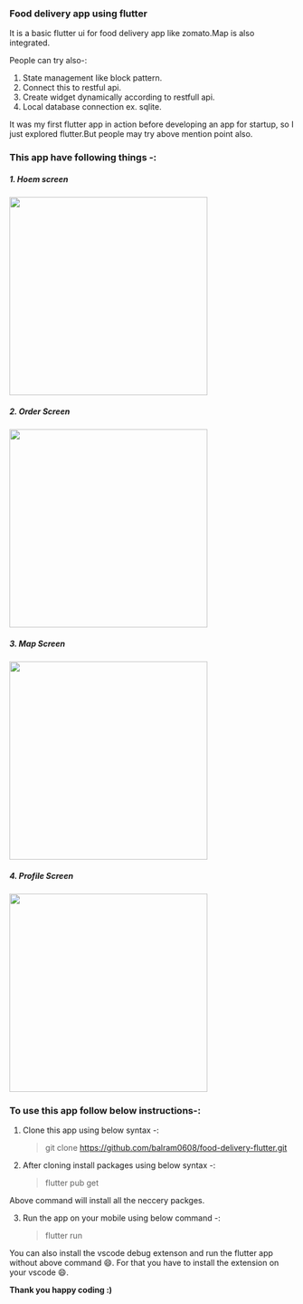 ### Food delivery app using flutter

It is a basic flutter ui for food delivery app like zomato.Map is also integrated.

People can try also-:

1. State management like block pattern.
2. Connect this to restful api.
3. Create widget dynamically according to restfull api.
4. Local database connection ex. sqlite.

It was my first flutter app in action before developing an app for startup, so I just explored flutter.But people may try above mention point also.

### This app have following things -:

<h5>1. Hoem screen</h5>
<img src="https://github.com/balram0608/images/blob/master/1.png" width="350"></img>
<br>
<h5>2. Order Screen </h5>
<img src="https://github.com/balram0608/images/blob/master/2.png" width="350"></img>
<br>
<h5>3. Map Screen </h5>
<img src="https://github.com/balram0608/images/blob/master/3.png" width="350"></img>
<br>
<h5>4. Profile Screen</h5>
<img src="https://github.com/balram0608/images/blob/master/4.png" width="350"></img>

### To use this app follow below instructions-:

1. Clone this app using below syntax -:

   > git clone https://github.com/balram0608/food-delivery-flutter.git

2. After cloning install packages using below syntax -:
   > flutter pub get

Above command will install all the neccery packges.

3. Run the app on your mobile using below command -:
   > flutter run

You can also install the vscode debug extenson and run the flutter app without above command :smile:. For that you have to install the extension on your vscode :smile:.

**Thank you happy coding :)**
